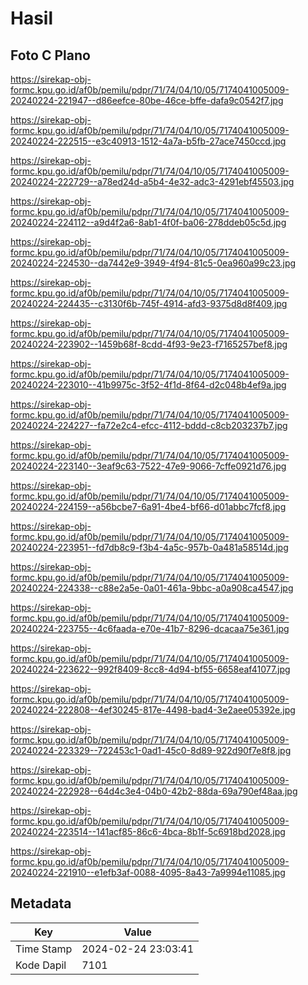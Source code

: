 # Hasil

## Foto C Plano

https://sirekap-obj-formc.kpu.go.id/af0b/pemilu/pdpr/71/74/04/10/05/7174041005009-20240224-221947--d86eefce-80be-46ce-bffe-dafa9c0542f7.jpg

https://sirekap-obj-formc.kpu.go.id/af0b/pemilu/pdpr/71/74/04/10/05/7174041005009-20240224-222515--e3c40913-1512-4a7a-b5fb-27ace7450ccd.jpg

https://sirekap-obj-formc.kpu.go.id/af0b/pemilu/pdpr/71/74/04/10/05/7174041005009-20240224-222729--a78ed24d-a5b4-4e32-adc3-4291ebf45503.jpg

https://sirekap-obj-formc.kpu.go.id/af0b/pemilu/pdpr/71/74/04/10/05/7174041005009-20240224-224112--a9d4f2a6-8ab1-4f0f-ba06-278ddeb05c5d.jpg

https://sirekap-obj-formc.kpu.go.id/af0b/pemilu/pdpr/71/74/04/10/05/7174041005009-20240224-224530--da7442e9-3949-4f94-81c5-0ea960a99c23.jpg

https://sirekap-obj-formc.kpu.go.id/af0b/pemilu/pdpr/71/74/04/10/05/7174041005009-20240224-224435--c3130f6b-745f-4914-afd3-9375d8d8f409.jpg

https://sirekap-obj-formc.kpu.go.id/af0b/pemilu/pdpr/71/74/04/10/05/7174041005009-20240224-223902--1459b68f-8cdd-4f93-9e23-f7165257bef8.jpg

https://sirekap-obj-formc.kpu.go.id/af0b/pemilu/pdpr/71/74/04/10/05/7174041005009-20240224-223010--41b9975c-3f52-4f1d-8f64-d2c048b4ef9a.jpg

https://sirekap-obj-formc.kpu.go.id/af0b/pemilu/pdpr/71/74/04/10/05/7174041005009-20240224-224227--fa72e2c4-efcc-4112-bddd-c8cb203237b7.jpg

https://sirekap-obj-formc.kpu.go.id/af0b/pemilu/pdpr/71/74/04/10/05/7174041005009-20240224-223140--3eaf9c63-7522-47e9-9066-7cffe0921d76.jpg

https://sirekap-obj-formc.kpu.go.id/af0b/pemilu/pdpr/71/74/04/10/05/7174041005009-20240224-224159--a56bcbe7-6a91-4be4-bf66-d01abbc7fcf8.jpg

https://sirekap-obj-formc.kpu.go.id/af0b/pemilu/pdpr/71/74/04/10/05/7174041005009-20240224-223951--fd7db8c9-f3b4-4a5c-957b-0a481a58514d.jpg

https://sirekap-obj-formc.kpu.go.id/af0b/pemilu/pdpr/71/74/04/10/05/7174041005009-20240224-224338--c88e2a5e-0a01-461a-9bbc-a0a908ca4547.jpg

https://sirekap-obj-formc.kpu.go.id/af0b/pemilu/pdpr/71/74/04/10/05/7174041005009-20240224-223755--4c6faada-e70e-41b7-8296-dcacaa75e361.jpg

https://sirekap-obj-formc.kpu.go.id/af0b/pemilu/pdpr/71/74/04/10/05/7174041005009-20240224-223622--992f8409-8cc8-4d94-bf55-6658eaf41077.jpg

https://sirekap-obj-formc.kpu.go.id/af0b/pemilu/pdpr/71/74/04/10/05/7174041005009-20240224-222808--4ef30245-817e-4498-bad4-3e2aee05392e.jpg

https://sirekap-obj-formc.kpu.go.id/af0b/pemilu/pdpr/71/74/04/10/05/7174041005009-20240224-223329--722453c1-0ad1-45c0-8d89-922d90f7e8f8.jpg

https://sirekap-obj-formc.kpu.go.id/af0b/pemilu/pdpr/71/74/04/10/05/7174041005009-20240224-222928--64d4c3e4-04b0-42b2-88da-69a790ef48aa.jpg

https://sirekap-obj-formc.kpu.go.id/af0b/pemilu/pdpr/71/74/04/10/05/7174041005009-20240224-223514--141acf85-86c6-4bca-8b1f-5c6918bd2028.jpg

https://sirekap-obj-formc.kpu.go.id/af0b/pemilu/pdpr/71/74/04/10/05/7174041005009-20240224-221910--e1efb3af-0088-4095-8a43-7a9994e11085.jpg


## Metadata

| Key        | Value               |
| ---------- | ------------------- |
| Time Stamp | 2024-02-24 23:03:41 |
| Kode Dapil | 7101                |



